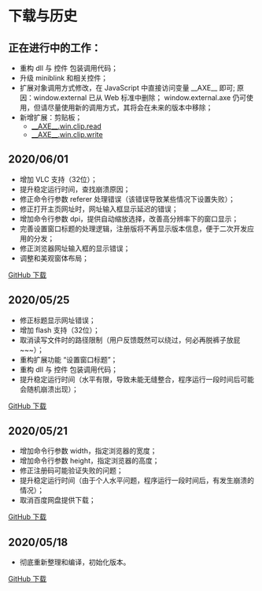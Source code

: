 # 下载与历史

## 正在进行中的工作：
- 重构 dll 与 控件 包装调用代码；
- 升级 miniblink 和相关控件；
- 扩展对象调用方式修改，在 JavaScript 中直接访问变量 \_\_AXE\_\_ 即可;
        原因：window.external 已从 Web 标准中删除；
        window.external.axe 仍可使用，但请尽量使用新的调用方式，其将会在未来的版本中移除；
- 新增扩展：剪贴板；
    - [\_\_AXE\_\_.win.clip.read](jscall.md#axe_win_clip_read)
    - [\_\_AXE\_\_.win.clip.write](jscall.md#axe_win_clip_write)

## 2020/06/01
- 增加 VLC 支持（32位）；
- 提升稳定运行时间，查找崩溃原因；
- 修正命令行参数 referer 处理错误（该错误导致某些情况下设置失败）；
- 修正打开主页网址时，网址输入框显示延迟的错误；
- 增加命令行参数 dpi，提供自动缩放选择，改善高分辨率下的窗口显示；
- 完善设置窗口标题的处理逻辑，注册版将不再显示版本信息，便于二次开发应用的分发；
- 修正浏览器网址输入框的显示错误；
- 调整和美观窗体布局；

[GitHub 下载](https://raw.githubusercontent.com/Chanix/axeBrowserDoc/master/download/axeBrowser-20200601.zip)

## 2020/05/25
- 修正标题显示网址错误；
- 增加 flash 支持（32位）；
- 取消读写文件时的路径限制（用户反馈既然可以绕过，何必再脱裤子放屁~~~）；
- 重构扩展功能 “设置窗口标题”；
- 重构 dll 与 控件 包装调用代码；
- 提升稳定运行时间（水平有限，导致未能无缝整合，程序运行一段时间后可能会随机崩溃出现）；

[GitHub 下载](https://raw.githubusercontent.com/Chanix/axeBrowserDoc/master/download/axeBrowser-20200525.zip)

## 2020/05/21
- 增加命令行参数 width，指定浏览器的宽度；
- 增加命令行参数 height，指定浏览器的高度；
- 修正注册码可能验证失败的问题；
- 提升稳定运行时间（由于个人水平问题，程序运行一段时间后，有发生崩溃的情况）；
- 取消百度网盘提供下载；

[GitHub 下载](https://raw.githubusercontent.com/Chanix/axeBrowserDoc/master/download/axeBrowser-20200521.zip)

## 2020/05/18
- 彻底重新整理和编译，初始化版本。

[GitHub 下载](https://raw.githubusercontent.com/Chanix/axeBrowserDoc/master/download/axeBrowser-20200518.zip)
